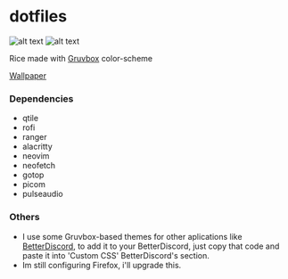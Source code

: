 # dotfiles

![alt text](https://github.com/BetThical/dotfiles/blob/master/images/screeenshot.png)
![alt text](https://github.com/BetThical/dotfiles/blob/master/images/screeenshot2.png)


Rice made with [Gruvbox](https://github.com/morhetz/gruvbox) color-scheme

[Wallpaper](https://imgur.com/CYkDt5W)

### Dependencies

  - qtile 
  - rofi 
  - ranger 
  - alacritty 
  - neovim
  - neofetch
  - gotop
  - picom
  - pulseaudio 

### Others

  - I use some Gruvbox-based themes for other aplications like [BetterDiscord](https://github.com/CircuitRCAY/Duvbox/blob/master/duvbox.css), to add it to your BetterDiscord, just copy that code and paste it into 'Custom CSS' BetterDiscord's section.
  - Im still configuring Firefox, i'll upgrade this.
